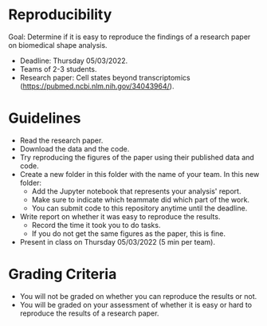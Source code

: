 # Reproducibility

Goal: Determine if it is easy to reproduce the findings of a research paper on biomedical shape analysis.

- Deadline: Thursday 05/03/2022.
- Teams of 2-3 students.
- Research paper: Cell states beyond transcriptomics (https://pubmed.ncbi.nlm.nih.gov/34043964/).

# Guidelines

- Read the research paper.
- Download the data and the code.
- Try reproducing the figures of the paper using their published data and code.
- Create a new folder in this folder with the name of your team. In this new folder:
  - Add the Jupyter notebook that represents your analysis' report.
  - Make sure to indicate which teammate did which part of the work.
  - You can submit code to this repository anytime until the deadline.
- Write report on whether it was easy to reproduce the results.
  - Record the time it took you to do tasks.
  - If you do not get the same figures as the paper, this is fine.
- Present in class on Thursday 05/03/2022 (5 min per team).

# Grading Criteria

- You will not be graded on whether you can reproduce the results or not.
- You will be graded on your assessment of whether it is easy or hard to reproduce the results of a research paper.
